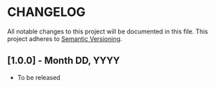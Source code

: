 # CHANGELOG
All notable changes to this project will be documented in this file.
This project adheres to [Semantic Versioning](http://semver.org/).

## [1.0.0] - Month DD, YYYY
  * To be released
